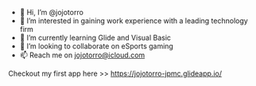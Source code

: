- 👋 Hi, I’m @jojotorro
- 👀 I’m interested in gaining work experience with a leading technology firm
- 🌱 I’m currently learning Glide and Visual Basic
- 💞️ I’m looking to collaborate on eSports gaming
- 📫 Reach me on jojotorro@icloud.com

Checkout my first app here >> https://jojotorro-jpmc.glideapp.io/

<!---
jojotorro/jojotorro is a ✨ special ✨ repository because its `README.md` (this file) appears on your GitHub profile.
You can click the Preview link to take a look at your changes.
--->
